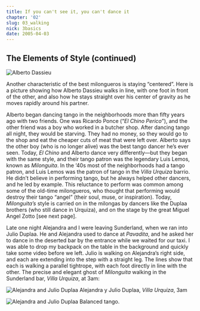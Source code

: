 ```yaml
---
title: If you can't see it, you can't dance it
chapter: '02'
slug: 03_walking
nick: 3basics
date: 2005-04-03
---
```



## The Elements of Style  (continued)

![Alberto Dassieu](/2_pics/image020.jpg)

Another characteristic of the best milongueros is staying “centered”. Here is a picture showing how Alberto Dassieu walks in line, with one foot in front of the other, and also how he stays straight over his center of gravity as he moves rapidly around his partner.

Alberto began dancing tango in the neighborhoods more than fifty years ago with two friends. One was Ricardo Ponce (“_El Chino Perico_”), and the other friend was a boy who worked in a butcher shop. After dancing tango all night, they would be starving. They had no money, so they would go to the shop and eat the cheaper cuts of meat that were left over. Alberto says the other boy (who is no longer alive) was the best tango dancer he’s ever seen. Today, _El Chino_ and Alberto dance very differently—but they began with the same style, and their tango patron was the legendary Luis Lemos, known as _Milonguita_. In the ‘40s most of the neighborhoods had a tango patron, and Luis Lemos was the patron of tango in the _Villa Urquiza_ barrio. He didn’t believe in performing tango, but he always helped other dancers, and he led by example. This reluctance to perform was common among some of the old-time milongueros, who thought that performing would destroy their tango “angel” (their soul, muse, or inspiration). Today, _Milonguita’s_ style is carried on in the milongas by dancers like the Duplaa brothers (who still dance in Urquiza), and on the stage by the great Miguel Angel Zotto \[see next page\].

Late one night Alejandra and I were leaving Sunderland, when we ran into Julio Duplaa. He and Alejandra used to dance at _Pavadita_, and he asked her to dance in the deserted bar by the entrance while we waited for our taxi. I was able to drop my backpack on the table in the background and quickly take some video before we left. Julio is walking on Alejandra’s right side, and each are extending into the step with a straight leg. The lines show that each is walking a parallel tightrope, with each foot directly in line with the other. The precise and elegant ghost of _Milonguita_ walking in the Sunderland bar, _Villa Urquiza_, at 3am:


![Alejandra and Julio Duplaa](/2_pics/image021.jpg)
Alejandra y Julio Duplaa, _Villa Urquiza_, 3am

![Alejandra and Julio Duplaa](/2_pics/image010.jpg)
Balanced tango.
